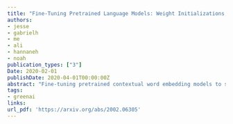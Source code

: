 ```yaml
---
title: "Fine-Tuning Pretrained Language Models: Weight Initializations, Data Orders, and Early Stopping"
authors:
- jesse
- gabrielh
- me
- ali
- hannaneh
- noah
publication_types: ["3"]
Date: 2020-02-01
publishDate: 2020-04-01T00:00:00Z
abstract: "Fine-tuning pretrained contextual word embedding models to supervised downstream tasks has become commonplace in natural language processing. This process, however, is often brittle: even with the same hyperparameter values, distinct random seeds can lead to substantially different results. To better understand this phenomenon, we experiment with four datasets from the GLUE benchmark, fine-tuning BERT hundreds of times on each while varying only the random seeds. We find substantial performance increases compared to previously reported results, and we quantify how the performance of the best-found model varies as a function of the number of fine-tuning trials. Further, we examine two factors influenced by the choice of random seed: weight initialization and training data order. We find that both contribute comparably to the variance of out-of-sample performance, and that some weight initializations perform well across all tasks explored. On small datasets, we observe that many fine-tuning trials diverge part of the way through training, and we offer best practices for practitioners to stop training less promising runs early. We publicly release all of our experimental data, including training and validation scores for 2,100 trials, to encourage further analysis of training dynamics during fine-tuning."
tags:
- greenai
links:
url_pdf: 'https://arxiv.org/abs/2002.06305'
---
```

